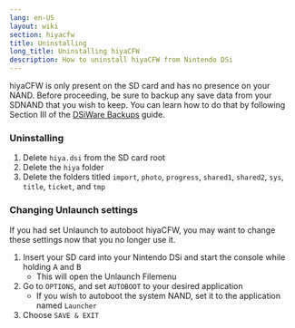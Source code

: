 ```yaml
---
lang: en-US
layout: wiki
section: hiyacfw
title: Uninstalling
long_title: Uninstalling hiyaCFW
description: How to uninstall hiyaCFW from Nintendo DSi
---
```


hiyaCFW is only present on the SD card and has no presence on your NAND. Before proceeding, be sure to backup any save data from your SDNAND that you wish to keep. You can learn how to do that by following Section III of the [DSiWare Backups](https://dsi.cfw.guide/dsiware-backups.html#section-iii---extracting-the-save-file-optional) guide.

### Uninstalling
1. Delete `hiya.dsi` from the SD card root
1. Delete the `hiya` folder
1. Delete the folders titled `import`, `photo`, `progress`, `shared1`, `shared2`, `sys`, `title`, `ticket`, and `tmp`

### Changing Unlaunch settings

If you had set Unlaunch to autoboot hiyaCFW, you may want to change these settings now that you no longer use it.

1. Insert your SD card into your Nintendo DSi and start the console while holding <kbd class="face">A</kbd> and <kbd class="face">B</kbd>
   - This will open the Unlaunch Filemenu
1. Go to `OPTIONS`, and set `AUTOBOOT` to your desired application
   - If you wish to autoboot the system NAND, set it to the application named `Launcher`
1. Choose `SAVE & EXIT`
